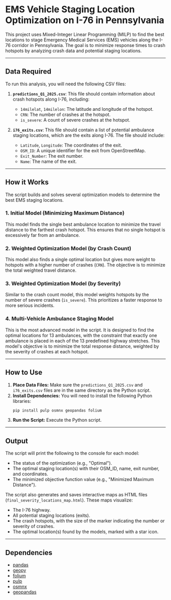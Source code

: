 # EMS Vehicle Staging Location Optimization on I-76 in Pennsylvania

This project uses Mixed-Integer Linear Programming (MILP) to find the best locations to stage Emergency Medical Services (EMS) vehicles along the I-76 corridor in Pennsylvania. The goal is to minimize response times to crash hotspots by analyzing crash data and potential staging locations.

---

## Data Required

To run this analysis, you will need the following CSV files:

1.  **`predictions_Q1_2025.csv`**: This file should contain information about crash hotspots along I-76, including:
    * `14milelat`, `14milelon`: The latitude and longitude of the hotspot.
    * `CRN`: The number of crashes at the hotspot.
    * `is_severe`: A count of severe crashes at the hotspot.

2.  **`i76_exits.csv`**: This file should contain a list of potential ambulance staging locations, which are the exits along I-76. The file should include:
    * `Latitude`, `Longitude`: The coordinates of the exit.
    * `OSM_ID`: A unique identifier for the exit from OpenStreetMap.
    * `Exit_Number`: The exit number.
    * `Name`: The name of the exit.

---

## How it Works

The script builds and solves several optimization models to determine the best EMS staging locations.

### 1. Initial Model (Minimizing Maximum Distance)

This model finds the single best ambulance location to minimize the travel distance to the farthest crash hotspot. This ensures that no single hotspot is excessively far from an ambulance.

### 2. Weighted Optimization Model (by Crash Count)

This model also finds a single optimal location but gives more weight to hotspots with a higher number of crashes (`CRN`). The objective is to minimize the total weighted travel distance.

### 3. Weighted Optimization Model (by Severity)

Similar to the crash count model, this model weights hotspots by the number of severe crashes (`is_severe`). This prioritizes a faster response to more serious incidents.

### 4. Multi-Vehicle Ambulance Staging Model

This is the most advanced model in the script. It is designed to find the optimal locations for 13 ambulances, with the constraint that exactly one ambulance is placed in each of the 13 predefined highway stretches. This model's objective is to minimize the total response distance, weighted by the severity of crashes at each hotspot.

---

## How to Use

1.  **Place Data Files:** Make sure the `predictions_Q1_2025.csv` and `i76_exits.csv` files are in the same directory as the Python script.
2.  **Install Dependencies:** You will need to install the following Python libraries:
    ```bash
    pip install pulp osmnx geopandas folium
    ```
3.  **Run the Script:** Execute the Python script.

---

## Output

The script will print the following to the console for each model:
* The status of the optimization (e.g., "Optimal").
* The optimal staging location(s) with their OSM_ID, name, exit number, and coordinates.
* The minimized objective function value (e.g., "Minimized Maximum Distance").

The script also generates and saves interactive maps as HTML files (`final_severity_locations_map.html`). These maps visualize:
* The I-76 highway.
* All potential staging locations (exits).
* The crash hotspots, with the size of the marker indicating the number or severity of crashes.
* The optimal location(s) found by the models, marked with a star icon.

---

## Dependencies

* [pandas](https://pandas.pydata.org/)
* [geopy](https://geopy.readthedocs.io/en/stable/)
* [folium](https://python-visualization.github.io/folium/)
* [pulp](https://coin-or.github.io/pulp/)
* [osmnx](https://osmnx.readthedocs.io/en/stable/)
* [geopandas](https://geopandas.org/en/stable/)